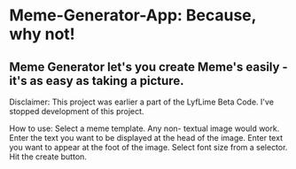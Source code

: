 # Meme-Generator-App: Because, why not!

## Meme Generator let's you create Meme's easily - it's as easy as taking a picture.

Disclaimer: This project was earlier a part of the LyfLime Beta Code. I've stopped development of this project.

How to use:
Select a meme template. Any non- textual image would work.
Enter the text you want to be displayed at the head of the image.
Enter text you want to appear at the foot of the image.
Select font size from a selector.
Hit the create button.
